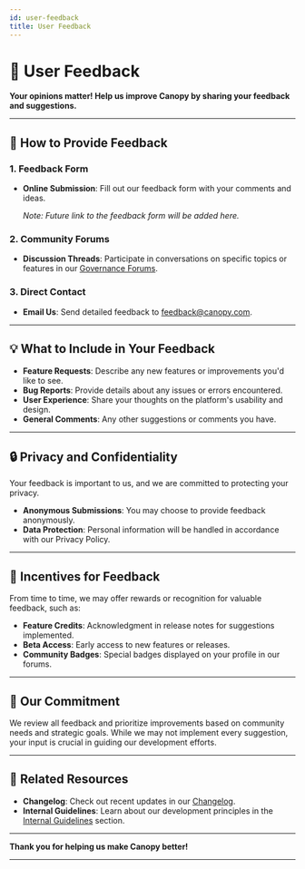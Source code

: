```yaml
---
id: user-feedback
title: User Feedback
---
```


# 📝 User Feedback

**Your opinions matter! Help us improve Canopy by sharing your feedback and suggestions.**

---

## 📣 **How to Provide Feedback**

### **1. Feedback Form**

- **Online Submission**: Fill out our feedback form with your comments and ideas.

  *Note: Future link to the feedback form will be added here.*

### **2. Community Forums**

- **Discussion Threads**: Participate in conversations on specific topics or features in our [Governance Forums](../governance/governance-forums.md).

### **3. Direct Contact**

- **Email Us**: Send detailed feedback to [feedback@canopy.com](mailto:feedback@canopy.com).

---

## 💡 **What to Include in Your Feedback**

- **Feature Requests**: Describe any new features or improvements you'd like to see.
- **Bug Reports**: Provide details about any issues or errors encountered.
- **User Experience**: Share your thoughts on the platform's usability and design.
- **General Comments**: Any other suggestions or comments you have.

---

## 🔒 **Privacy and Confidentiality**

Your feedback is important to us, and we are committed to protecting your privacy.

- **Anonymous Submissions**: You may choose to provide feedback anonymously.
- **Data Protection**: Personal information will be handled in accordance with our Privacy Policy.

---

## 🎁 **Incentives for Feedback**

From time to time, we may offer rewards or recognition for valuable feedback, such as:

- **Feature Credits**: Acknowledgment in release notes for suggestions implemented.
- **Beta Access**: Early access to new features or releases.
- **Community Badges**: Special badges displayed on your profile in our forums.

---

## 🤝 **Our Commitment**

We review all feedback and prioritize improvements based on community needs and strategic goals. While we may not implement every suggestion, your input is crucial in guiding our development efforts.

---

## 📖 **Related Resources**

- **Changelog**: Check out recent updates in our [Changelog](changelog.md).
- **Internal Guidelines**: Learn about our development principles in the [Internal Guidelines](internal-guidelines.md) section.

---

**Thank you for helping us make Canopy better!**

---
